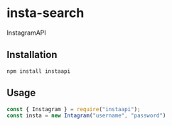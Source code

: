 # insta-search
InstagramAPI

## Installation
```
npm install instaapi
```

## Usage
```js
const { Instagram } = require("instaapi");
const insta = new Intagram("username", "password")
```


